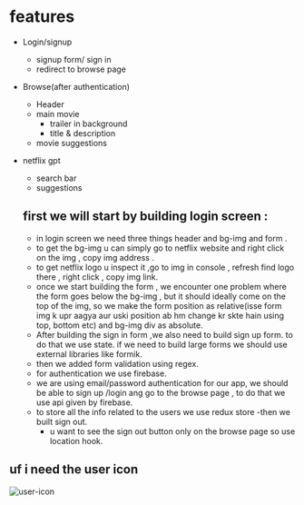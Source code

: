 # features

- Login/signup
  - signup form/ sign in
  - redirect to browse page
- Browse(after authentication)
  - Header
  - main movie
    - trailer in background
    - title & description
  - movie suggestions
- netflix gpt

  - search bar
  - suggestions

  ## first we will start by building login screen :

  - in login screen we need three things header and bg-img and form .
  - to get the bg-img u can simply go to netflix website and right click on the img , copy img address .
  - to get netflix logo u inspect it ,go to img in console , refresh find logo there , right click , copy img link.
  - once we start building the form , we encounter one problem where the form goes below the bg-img , but it should ideally come on the top of the img, so we make the form position as relative(isse form img k upr aagya aur uski position ab hm change kr skte hain using top, bottom etc) and bg-img div as absolute.
  - After building the sign in form ,we also need to build sign up form. to do that we use state.
    if we need to build large forms we should use external libraries like formik.
  - then we added form validation using regex.
  - for authentication we use firebase.
  - we are using email/password authentication for our app, we should be able to sign up /login ang go to the browse page , to do that we use api given by firebase.
  - to store all the info related to the users we use redux store
    -then we built sign out.
    - u want to see the sign out button only on the browse page so use location hook.

## uf i need the user icon

<img
          className="w-16 h-16 rounded-lg border border-white m-2"
          alt="user-icon"
          src="https://occ-0-2483-3647.1.nflxso.net/dnm/api/v6/vN7bi_My87NPKvsBoib006Llxzg/AAAABTZ2zlLdBVC05fsd2YQAR43J6vB1NAUBOOrxt7oaFATxMhtdzlNZ846H3D8TZzooe2-FT853YVYs8p001KVFYopWi4D4NXM.png?r=229"
        ></img>
